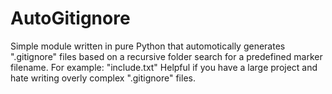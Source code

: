 # AutoGitignore
Simple module written in pure Python that automotically generates ".gitignore" files based on a recursive folder search for a predefined marker filename. For example: "include.txt" Helpful if you have a large project and hate writing overly complex ".gitignore" files.
